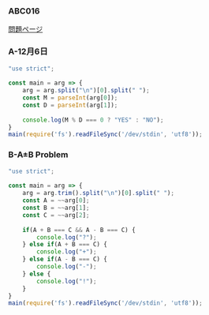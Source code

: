 ### ABC016
[問題ページ](https://atcoder.jp/contests/abc016/tasks)

### A-12月6日
```JavaScript
"use strict";
    
const main = arg => {
    arg = arg.split("\n")[0].split(" ");
    const M = parseInt(arg[0]);
    const D = parseInt(arg[1]);
    
    console.log(M % D === 0 ? "YES" : "NO");
}
main(require('fs').readFileSync('/dev/stdin', 'utf8'));

```

### B-A±B Problem
```JavaScript
"use strict";
    
const main = arg => {
    arg = arg.trim().split("\n")[0].split(" ");
    const A = ~~arg[0];
    const B = ~~arg[1];
    const C = ~~arg[2];
    
    if(A + B === C && A - B === C) {
        console.log("?");
    } else if(A + B === C) {
        console.log("+");
    } else if(A - B === C) {
        console.log("-");
    } else {
        console.log("!");
    }
}
main(require('fs').readFileSync('/dev/stdin', 'utf8'));

```
